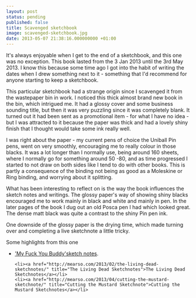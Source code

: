 ```yaml
---
layout: post
status: pending
published: false
title: Scavenged sketchbook
image: scavenged-sketchbook.jpg
date: 2013-05-07 21:38:16.000000000 +01:00
---
```


It's always enjoyable when I get to the end of a sketchbook, and this one was no exception. This book  lasted from the 3 Jan 2013 until the 3rd May 2013. I know this because some time ago I got into the habit of writing the dates when I drew something next to it - something that I'd recommend for anyone starting to keep a sketchbook.

This particular sketchbook had a strange origin since I scavenged it from the wastepaper bin in work. I noticed this thick almost brand new book in the bin, which intrigued me. It had a glossy cover and some business sounding title, but then it was very puzzling since it was completely blank. It turned out it had been sent as a promotional item - for what I have no idea - but I was attracted to it because the paper was thick and had a lovely shiny finish that I thought would take some ink really well.

I was right about the paper - my current pens of choice the Uniball Pin pens, went on very smoothly, encouraging me to really colour in those blacks. It was a lot longer than I normally use, being around 160 sheets, where I normally go for something around 50 -80, and as time progressed I started to not draw on both sides like I tend to do with other books. This is partly a consequence of the binding not being as good as a Moleskine or Ring binding, and worrying about it splitting. 

What has been interesting to reflect on is the way the book influences the sketch notes and writings. The glossy paper's way of showing shiny blacks encouraged me to work mainly in black and white and mainly in pen. In the later pages of the book I dug out an old Posca pen I had which looked great. The dense matt black was quite a contrast to the shiny Pin pen ink. 

One downside of the glossy paper is the drying time, which made turning over and completing a live sketchnote a little tricky.

Some highlights from this one

<ul>
	<li><a href="http://mearso.com/2013/04/the-trap-part-1-fuck-you-buddy/" title="The Trap – Part 1 “Fuck you, buddy”">'My Fuck You Buddy'sketch notes</a>.</li>

	<li><a href="http://mearso.com/2013/02/the-living-dead-sketchnotes/" title="The Living Dead Sketchnotes">The Living Dead Sketchnotes</a></li>
	<li><a href="http://mearso.com/2013/04/cutting-the-mustard-sketchnote/" title="Cutting the Mustard Sketchnote">Cutting the Mustard Sketchnotes</a></li>
</ul>

